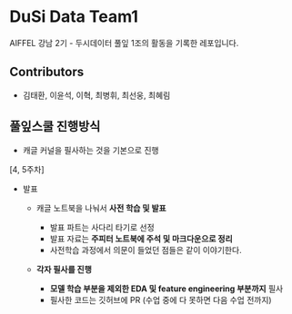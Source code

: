 # DuSi Data Team1
AIFFEL 강남 2기 - 두시데이터 풀잎 1조의 활동을 기록한 레포입니다.

## Contributors

- 김태환, 이윤석, 이혁, 최병휘, 최선웅, 최혜림

## 풀잎스쿨 진행방식

- 캐글 커널을 필사하는 것을 기본으로 진행

[4, 5주차]

- 발표
    - 캐글 노트북을 나눠서 **사전 학습 및 발표**
        - 발표 파트는 사다리 타기로 선정
        - 발표 자료는 **주피터 노트북에 주석 및 마크다운으로 정리**
        - 사전학습 과정에서 의문이 들었던 점들은 같이 이야기한다. 
        
    - **각자 필사를 진행**
        - **모델 학습 부분을 제외한 EDA 및 feature engineering 부분까지** 필사
        - 필사한 코드는 깃허브에 PR (수업 중에 다 못하면 다음 수업 전까지)
